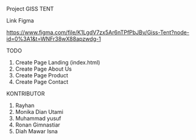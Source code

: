 Project GISS TENT

Link Figma

https://www.figma.com/file/K1LgdV7zx5Ar6nTPfPbJBv/Giss-Tent?node-id=0%3A1&t=WNFr38wX88apzwdg-1

TODO

1. Create Page Landing (index.html)
2. Create Page About Us
3. Create Page Product
4. Create Page Contact

KONTRIBUTOR

1. Rayhan
2. Monika Dian Utami
3. Muhammad yusuf
4. Ronan Gimnastiar
5. Diah Mawar Isna
